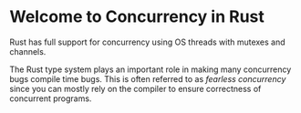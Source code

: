 # Welcome to Concurrency in Rust

Rust has full support for concurrency using OS threads with mutexes and channels.

The Rust type system plays an important role in making many concurrency bugs
compile time bugs. This is often referred to as _fearless concurrency_ since you
can mostly rely on the compiler to ensure correctness of concurrent programs.

